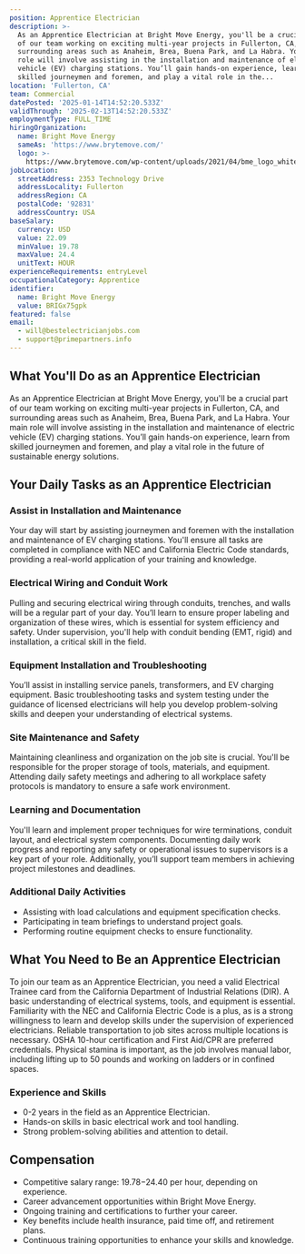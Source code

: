 ```yaml
---
position: Apprentice Electrician
description: >-
  As an Apprentice Electrician at Bright Move Energy, you'll be a crucial part
  of our team working on exciting multi-year projects in Fullerton, CA, and
  surrounding areas such as Anaheim, Brea, Buena Park, and La Habra. Your main
  role will involve assisting in the installation and maintenance of electric
  vehicle (EV) charging stations. You’ll gain hands-on experience, learn from
  skilled journeymen and foremen, and play a vital role in the...
location: 'Fullerton, CA'
team: Commercial
datePosted: '2025-01-14T14:52:20.533Z'
validThrough: '2025-02-13T14:52:20.533Z'
employmentType: FULL_TIME
hiringOrganization:
  name: Bright Move Energy
  sameAs: 'https://www.brytemove.com/'
  logo: >-
    https://www.brytemove.com/wp-content/uploads/2021/04/bme_logo_white-light_backgroun-2.png
jobLocation:
  streetAddress: 2353 Technology Drive
  addressLocality: Fullerton
  addressRegion: CA
  postalCode: '92831'
  addressCountry: USA
baseSalary:
  currency: USD
  value: 22.09
  minValue: 19.78
  maxValue: 24.4
  unitText: HOUR
experienceRequirements: entryLevel
occupationalCategory: Apprentice
identifier:
  name: Bright Move Energy
  value: BRIGx75gpk
featured: false
email:
  - will@bestelectricianjobs.com
  - support@primepartners.info
---
```



## What You'll Do as an Apprentice Electrician

As an Apprentice Electrician at Bright Move Energy, you'll be a crucial part of our team working on exciting multi-year projects in Fullerton, CA, and surrounding areas such as Anaheim, Brea, Buena Park, and La Habra. Your main role will involve assisting in the installation and maintenance of electric vehicle (EV) charging stations. You’ll gain hands-on experience, learn from skilled journeymen and foremen, and play a vital role in the future of sustainable energy solutions. 

## Your Daily Tasks as an Apprentice Electrician

### Assist in Installation and Maintenance

Your day will start by assisting journeymen and foremen with the installation and maintenance of EV charging stations. You'll ensure all tasks are completed in compliance with NEC and California Electric Code standards, providing a real-world application of your training and knowledge.

### Electrical Wiring and Conduit Work

Pulling and securing electrical wiring through conduits, trenches, and walls will be a regular part of your day. You’ll learn to ensure proper labeling and organization of these wires, which is essential for system efficiency and safety. Under supervision, you'll help with conduit bending (EMT, rigid) and installation, a critical skill in the field.

### Equipment Installation and Troubleshooting

You’ll assist in installing service panels, transformers, and EV charging equipment. Basic troubleshooting tasks and system testing under the guidance of licensed electricians will help you develop problem-solving skills and deepen your understanding of electrical systems.

### Site Maintenance and Safety

Maintaining cleanliness and organization on the job site is crucial. You'll be responsible for the proper storage of tools, materials, and equipment. Attending daily safety meetings and adhering to all workplace safety protocols is mandatory to ensure a safe work environment.

### Learning and Documentation

You'll learn and implement proper techniques for wire terminations, conduit layout, and electrical system components. Documenting daily work progress and reporting any safety or operational issues to supervisors is a key part of your role. Additionally, you’ll support team members in achieving project milestones and deadlines.

### Additional Daily Activities

- Assisting with load calculations and equipment specification checks.
- Participating in team briefings to understand project goals.
- Performing routine equipment checks to ensure functionality.

## What You Need to Be an Apprentice Electrician

To join our team as an Apprentice Electrician, you need a valid Electrical Trainee card from the California Department of Industrial Relations (DIR). A basic understanding of electrical systems, tools, and equipment is essential. Familiarity with the NEC and California Electric Code is a plus, as is a strong willingness to learn and develop skills under the supervision of experienced electricians. Reliable transportation to job sites across multiple locations is necessary. OSHA 10-hour certification and First Aid/CPR are preferred credentials. Physical stamina is important, as the job involves manual labor, including lifting up to 50 pounds and working on ladders or in confined spaces.

### Experience and Skills

- 0-2 years in the field as an Apprentice Electrician.
- Hands-on skills in basic electrical work and tool handling.
- Strong problem-solving abilities and attention to detail.

## Compensation

- Competitive salary range: $19.78-$24.40 per hour, depending on experience.
- Career advancement opportunities within Bright Move Energy.
- Ongoing training and certifications to further your career.
- Key benefits include health insurance, paid time off, and retirement plans.
- Continuous training opportunities to enhance your skills and knowledge.